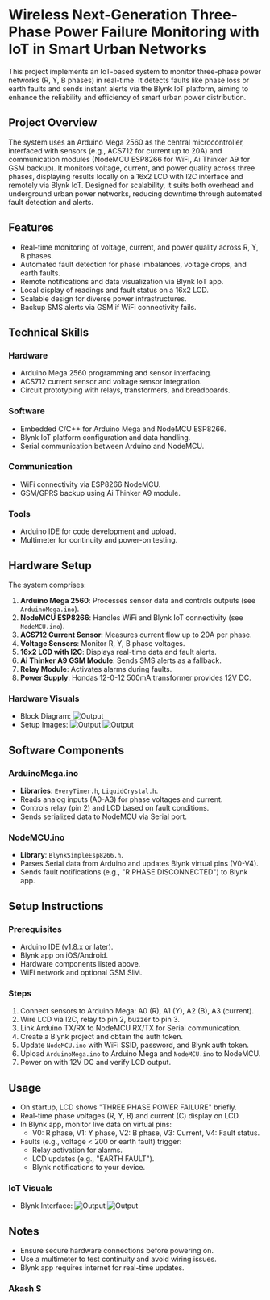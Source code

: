 # Wireless Next-Generation Three-Phase Power Failure Monitoring with IoT in Smart Urban Networks

This project implements an IoT-based system to monitor three-phase power networks (R, Y, B phases) in real-time. It detects faults like phase loss or earth faults and sends instant alerts via the Blynk IoT platform, aiming to enhance the reliability and efficiency of smart urban power distribution. 
## Project Overview

The system uses an Arduino Mega 2560 as the central microcontroller, interfaced with sensors (e.g., ACS712 for current up to 20A) and communication modules (NodeMCU ESP8266 for WiFi, Ai Thinker A9 for GSM backup). It monitors voltage, current, and power quality across three phases, displaying results locally on a 16x2 LCD with I2C interface and remotely via Blynk IoT. Designed for scalability, it suits both overhead and underground urban power networks, reducing downtime through automated fault detection and alerts.

## Features

- Real-time monitoring of voltage, current, and power quality across R, Y, B phases.
- Automated fault detection for phase imbalances, voltage drops, and earth faults.
- Remote notifications and data visualization via Blynk IoT app.
- Local display of readings and fault status on a 16x2 LCD.
- Scalable design for diverse power infrastructures.
- Backup SMS alerts via GSM if WiFi connectivity fails.

## Technical Skills

### Hardware
- Arduino Mega 2560 programming and sensor interfacing.
- ACS712 current sensor and voltage sensor integration.
- Circuit prototyping with relays, transformers, and breadboards.

### Software
- Embedded C/C++ for Arduino Mega and NodeMCU ESP8266.
- Blynk IoT platform configuration and data handling.
- Serial communication between Arduino and NodeMCU.

### Communication
- WiFi connectivity via ESP8266 NodeMCU.
- GSM/GPRS backup using Ai Thinker A9 module.

### Tools
- Arduino IDE for code development and upload.
- Multimeter for continuity and power-on testing.

## Hardware Setup

The system comprises:
1. **Arduino Mega 2560**: Processes sensor data and controls outputs (see `ArduinoMega.ino`).
2. **NodeMCU ESP8266**: Handles WiFi and Blynk IoT connectivity (see `NodeMCU.ino`).
3. **ACS712 Current Sensor**: Measures current flow up to 20A per phase.
4. **Voltage Sensors**: Monitor R, Y, B phase voltages.
5. **16x2 LCD with I2C**: Displays real-time data and fault alerts.
6. **Ai Thinker A9 GSM Module**: Sends SMS alerts as a fallback.
7. **Relay Module**: Activates alarms during faults.
8. **Power Supply**: Hondas 12-0-12 500mA transformer provides 12V DC.

### Hardware Visuals
- Block Diagram: 
  ![Output](screenshot/three1.jpg)
- Setup Images:
  ![Output](screenshot/three2.jpg)
  ![Output](screenshot/three3.jpg)
  
## Software Components

### ArduinoMega.ino
- **Libraries**: `EveryTimer.h`, `LiquidCrystal.h`.
- Reads analog inputs (A0-A3) for phase voltages and current.
- Controls relay (pin 2) and LCD based on fault conditions.
- Sends serialized data to NodeMCU via Serial port.

### NodeMCU.ino
- **Library**: `BlynkSimpleEsp8266.h`.
- Parses Serial data from Arduino and updates Blynk virtual pins (V0-V4).
- Sends fault notifications (e.g., "R PHASE DISCONNECTED") to Blynk app.

## Setup Instructions

### Prerequisites
- Arduino IDE (v1.8.x or later).
- Blynk app on iOS/Android.
- Hardware components listed above.
- WiFi network and optional GSM SIM.

### Steps
1. Connect sensors to Arduino Mega: A0 (R), A1 (Y), A2 (B), A3 (current).
2. Wire LCD via I2C, relay to pin 2, buzzer to pin 3.
3. Link Arduino TX/RX to NodeMCU RX/TX for Serial communication.
4. Create a Blynk project and obtain the auth token.
5. Update `NodeMCU.ino` with WiFi SSID, password, and Blynk auth token.
6. Upload `ArduinoMega.ino` to Arduino Mega and `NodeMCU.ino` to NodeMCU.
7. Power on with 12V DC and verify LCD output.

## Usage

- On startup, LCD shows "THREE PHASE POWER FAILURE" briefly.
- Real-time phase voltages (R, Y, B) and current (C) display on LCD.
- In Blynk app, monitor live data on virtual pins:
  - V0: R phase, V1: Y phase, V2: B phase, V3: Current, V4: Fault status.
- Faults (e.g., voltage < 200 or earth fault) trigger:
  - Relay activation for alarms.
  - LCD updates (e.g., "EARTH FAULT").
  - Blynk notifications to your device.

### IoT Visuals
- Blynk Interface: 
  ![Output](screenshot/three4.jpg)
  ![Output](screenshot/three5.jpg)

## Notes

- Ensure secure hardware connections before powering on.
- Use a multimeter to test continuity and avoid wiring issues.
- Blynk app requires internet for real-time updates.

### Akash S
